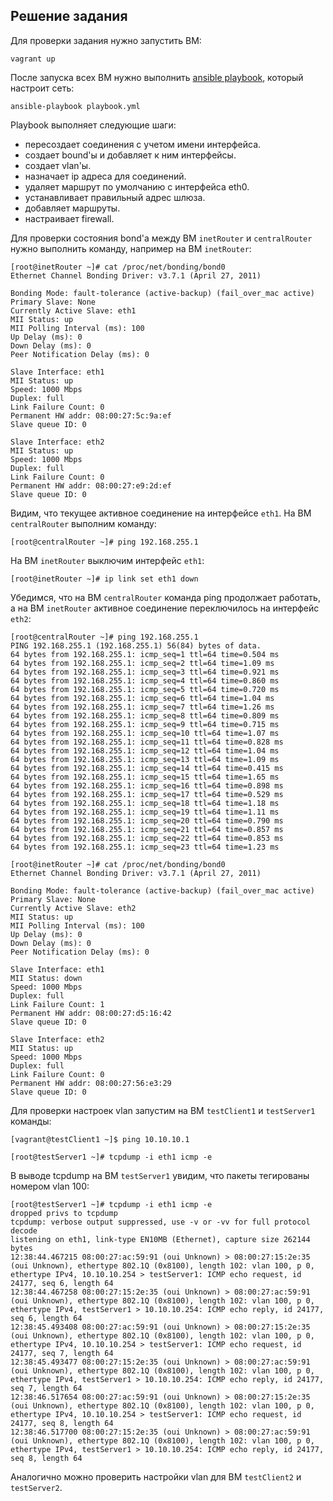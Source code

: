 ## Решение задания

Для проверки задания нужно запустить ВМ:

```
vagrant up
```

После запуска всех ВМ нужно выполнить [ansible playbook](./playbook.yml), который настроит сеть:

```
ansible-playbook playbook.yml
```

Playbook выполняет следующие шаги:

- пересоздает соединения с учетом имени интерфейса.
- создает bound'ы и добавляет к ним интерфейсы.
- создает vlan'ы.
- назначает ip адреса для соединений.
- удаляет маршрут по умолчанию с интерфейса eth0.
- устанавливает правильный адрес шлюза.
- добавляет маршруты.
- настраивает firewall.

Для проверки состояния bond'а между ВМ `inetRouter` и `centralRouter` нужно выполнить команду, например на ВМ `inetRouter`:

```
[root@inetRouter ~]# cat /proc/net/bonding/bond0 
Ethernet Channel Bonding Driver: v3.7.1 (April 27, 2011)

Bonding Mode: fault-tolerance (active-backup) (fail_over_mac active)
Primary Slave: None
Currently Active Slave: eth1
MII Status: up
MII Polling Interval (ms): 100
Up Delay (ms): 0
Down Delay (ms): 0
Peer Notification Delay (ms): 0

Slave Interface: eth1
MII Status: up
Speed: 1000 Mbps
Duplex: full
Link Failure Count: 0
Permanent HW addr: 08:00:27:5c:9a:ef
Slave queue ID: 0

Slave Interface: eth2
MII Status: up
Speed: 1000 Mbps
Duplex: full
Link Failure Count: 0
Permanent HW addr: 08:00:27:e9:2d:ef
Slave queue ID: 0
```

Видим, что текущее активное соединение на интерфейсе `eth1`.
На ВМ `centralRouter` выполним команду:

```
[root@centralRouter ~]# ping 192.168.255.1
```

На ВМ `inetRouter` выключим интерфейс `eth1`:

```
[root@inetRouter ~]# ip link set eth1 down
```

Убедимся, что на ВМ `centralRouter` команда ping продолжает работать, а на ВМ `inetRouter` активное соединение переключилось на интерфейс `eth2`:

```
[root@centralRouter ~]# ping 192.168.255.1
PING 192.168.255.1 (192.168.255.1) 56(84) bytes of data.
64 bytes from 192.168.255.1: icmp_seq=1 ttl=64 time=0.504 ms
64 bytes from 192.168.255.1: icmp_seq=2 ttl=64 time=1.09 ms
64 bytes from 192.168.255.1: icmp_seq=3 ttl=64 time=0.921 ms
64 bytes from 192.168.255.1: icmp_seq=4 ttl=64 time=0.860 ms
64 bytes from 192.168.255.1: icmp_seq=5 ttl=64 time=0.720 ms
64 bytes from 192.168.255.1: icmp_seq=6 ttl=64 time=1.04 ms
64 bytes from 192.168.255.1: icmp_seq=7 ttl=64 time=1.26 ms
64 bytes from 192.168.255.1: icmp_seq=8 ttl=64 time=0.809 ms
64 bytes from 192.168.255.1: icmp_seq=9 ttl=64 time=0.715 ms
64 bytes from 192.168.255.1: icmp_seq=10 ttl=64 time=1.07 ms
64 bytes from 192.168.255.1: icmp_seq=11 ttl=64 time=0.828 ms
64 bytes from 192.168.255.1: icmp_seq=12 ttl=64 time=1.04 ms
64 bytes from 192.168.255.1: icmp_seq=13 ttl=64 time=1.09 ms
64 bytes from 192.168.255.1: icmp_seq=14 ttl=64 time=0.415 ms
64 bytes from 192.168.255.1: icmp_seq=15 ttl=64 time=1.65 ms
64 bytes from 192.168.255.1: icmp_seq=16 ttl=64 time=0.898 ms
64 bytes from 192.168.255.1: icmp_seq=17 ttl=64 time=0.529 ms
64 bytes from 192.168.255.1: icmp_seq=18 ttl=64 time=1.18 ms
64 bytes from 192.168.255.1: icmp_seq=19 ttl=64 time=1.11 ms
64 bytes from 192.168.255.1: icmp_seq=20 ttl=64 time=0.790 ms
64 bytes from 192.168.255.1: icmp_seq=21 ttl=64 time=0.857 ms
64 bytes from 192.168.255.1: icmp_seq=22 ttl=64 time=0.853 ms
64 bytes from 192.168.255.1: icmp_seq=23 ttl=64 time=1.23 ms
```

```
[root@inetRouter ~]# cat /proc/net/bonding/bond0
Ethernet Channel Bonding Driver: v3.7.1 (April 27, 2011)

Bonding Mode: fault-tolerance (active-backup) (fail_over_mac active)
Primary Slave: None
Currently Active Slave: eth2
MII Status: up
MII Polling Interval (ms): 100
Up Delay (ms): 0
Down Delay (ms): 0
Peer Notification Delay (ms): 0

Slave Interface: eth1
MII Status: down
Speed: 1000 Mbps
Duplex: full
Link Failure Count: 1
Permanent HW addr: 08:00:27:d5:16:42
Slave queue ID: 0

Slave Interface: eth2
MII Status: up
Speed: 1000 Mbps
Duplex: full
Link Failure Count: 0
Permanent HW addr: 08:00:27:56:e3:29
Slave queue ID: 0
```

Для проверки настроек vlan запустим на ВМ `testClient1` и `testServer1` команды:

```
[vagrant@testClient1 ~]$ ping 10.10.10.1
```

```
[root@testServer1 ~]# tcpdump -i eth1 icmp -e
```

В выводе tcpdump на ВМ `testServer1` увидим, что пакеты тегированы номером vlan 100:

```
[root@testServer1 ~]# tcpdump -i eth1 icmp -e
dropped privs to tcpdump
tcpdump: verbose output suppressed, use -v or -vv for full protocol decode
listening on eth1, link-type EN10MB (Ethernet), capture size 262144 bytes
12:38:44.467215 08:00:27:ac:59:91 (oui Unknown) > 08:00:27:15:2e:35 (oui Unknown), ethertype 802.1Q (0x8100), length 102: vlan 100, p 0, ethertype IPv4, 10.10.10.254 > testServer1: ICMP echo request, id 24177, seq 6, length 64
12:38:44.467258 08:00:27:15:2e:35 (oui Unknown) > 08:00:27:ac:59:91 (oui Unknown), ethertype 802.1Q (0x8100), length 102: vlan 100, p 0, ethertype IPv4, testServer1 > 10.10.10.254: ICMP echo reply, id 24177, seq 6, length 64
12:38:45.493408 08:00:27:ac:59:91 (oui Unknown) > 08:00:27:15:2e:35 (oui Unknown), ethertype 802.1Q (0x8100), length 102: vlan 100, p 0, ethertype IPv4, 10.10.10.254 > testServer1: ICMP echo request, id 24177, seq 7, length 64
12:38:45.493477 08:00:27:15:2e:35 (oui Unknown) > 08:00:27:ac:59:91 (oui Unknown), ethertype 802.1Q (0x8100), length 102: vlan 100, p 0, ethertype IPv4, testServer1 > 10.10.10.254: ICMP echo reply, id 24177, seq 7, length 64
12:38:46.517654 08:00:27:ac:59:91 (oui Unknown) > 08:00:27:15:2e:35 (oui Unknown), ethertype 802.1Q (0x8100), length 102: vlan 100, p 0, ethertype IPv4, 10.10.10.254 > testServer1: ICMP echo request, id 24177, seq 8, length 64
12:38:46.517700 08:00:27:15:2e:35 (oui Unknown) > 08:00:27:ac:59:91 (oui Unknown), ethertype 802.1Q (0x8100), length 102: vlan 100, p 0, ethertype IPv4, testServer1 > 10.10.10.254: ICMP echo reply, id 24177, seq 8, length 64
```

Аналогично можно проверить настройки vlan для ВМ `testClient2` и `testServer2`.